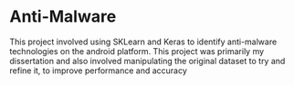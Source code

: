 # Anti-Malware
This project involved using SKLearn and Keras to identify anti-malware technologies on the android platform. This project was primarily my dissertation and also involved manipulating the original dataset to try and refine it, to improve performance and accuracy
